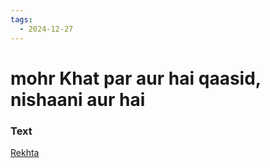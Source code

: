 ```yaml
---
tags:
  - 2024-12-27
---
```

# mohr Khat par aur hai qaasid, nishaani aur hai

### Text
[Rekhta](https://urdushahkar.org/kahta-zabaani-aur-hai-bahadur-shah-zafar/)

